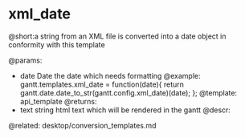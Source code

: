xml_date
=============
@short:a string from an XML file is converted into a date object in conformity with this template
	
@params:
- date	Date	the date which needs formatting
@example:
gantt.templates.xml_date = function(date){
	return gantt.date.date_to_str(gantt.config.xml_date)(date);
};
@template:	api_template
@returns:
- text		string		html text which will be rendered in the gantt
@descr:

@related:
	desktop/conversion_templates.md
